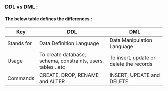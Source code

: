 ### DDL vs DML :
#### The below table defines the differences :

| Key  | DDL | DML |
| ---- | --- | --- |
| Stands for | Data Definition Language | Data Manipulation Language |
| Usage | To create database, schema, constraints, users, tables ..etc | To insert, update or delete the records |
| Commands | CREATE, DROP, RENAME and ALTER | INSERT, UPDATE and DELETE |
